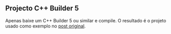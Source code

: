 ## Projecto C++ Builder 5

Apenas baixe um C++ Builder 5 ou similar e compile. O resultado é o projeto usado como exemplo no [post original].

[post original]: http://www.caloni.com.br/banco-de-dados-no-c-builder/
